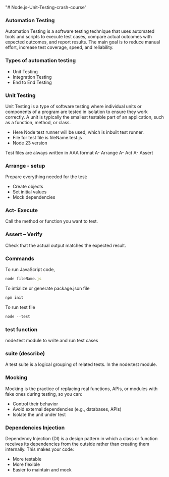 "# Node.js-Unit-Testing-crash-course"

### Automation Testing

Automation Testing is a software testing technique that uses automated tools and scripts to execute test cases, compare actual outcomes with expected outcomes, and report results. The main goal is to reduce manual effort, increase test coverage, speed, and reliability.

### Types of automation testing

- Unit Testing
- Integration Testing
- End to End Testing

### Unit Testing

Unit Testing is a type of software testing where individual units or components of a program are tested in isolation to ensure they work correctly. A unit is typically the smallest testable part of an application, such as a function, method, or class.

- Here Node test runner will be used, which is inbuilt test runner.
- File for test file is fileName.test.js
- Node 23 version

Test files are always written in AAA format
A- Arrange
A- Act
A- Assert

### Arrange - setup

Prepare everything needed for the test:

- Create objects
- Set initial values
- Mock dependencies

### Act- Execute

Call the method or function you want to test.

### Assert – Verify

Check that the actual output matches the expected result.

### Commands

To run JavaScript code,

```js
node fileName.js
```

To intialize or generate package.json file

```js
npm init
```

To run test file

```js
node --test
```

### test function

node:test module to write and run test cases

### suite (describe)

A test suite is a logical grouping of related tests. In the node:test module.

### Mocking

Mocking is the practice of replacing real functions, APIs, or modules with fake ones during testing, so you can:

- Control their behavior
- Avoid external dependencies (e.g., databases, APIs)
- Isolate the unit under test

### Dependencies Injection

Dependency Injection (DI) is a design pattern in which a class or function receives its dependencies from the outside rather than creating them internally. This makes your code:

- More testable
- More flexible
- Easier to maintain and mock
